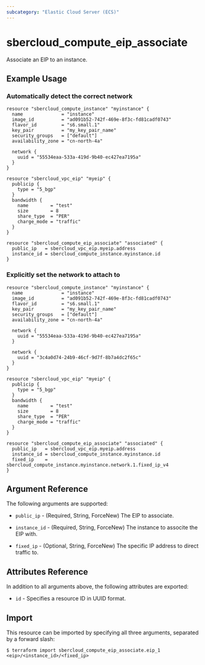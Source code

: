 ```yaml
---
subcategory: "Elastic Cloud Server (ECS)"
---
```


# sbercloud\_compute\_eip\_associate

Associate an EIP to an instance.

## Example Usage

### Automatically detect the correct network

```hcl
resource "sbercloud_compute_instance" "myinstance" {
  name              = "instance"
  image_id          = "ad091b52-742f-469e-8f3c-fd81cadf0743"
  flavor_id         = "s6.small.1"
  key_pair          = "my_key_pair_name"
  security_groups   = ["default"]
  availability_zone = "cn-north-4a"

  network {
    uuid = "55534eaa-533a-419d-9b40-ec427ea7195a"
  }
}

resource "sbercloud_vpc_eip" "myeip" {
  publicip {
    type = "5_bgp"
  }
  bandwidth {
    name        = "test"
    size        = 8
    share_type  = "PER"
    charge_mode = "traffic"
  }
}

resource "sbercloud_compute_eip_associate" "associated" {
  public_ip   = sbercloud_vpc_eip.myeip.address
  instance_id = sbercloud_compute_instance.myinstance.id
}
```

### Explicitly set the network to attach to

```hcl
resource "sbercloud_compute_instance" "myinstance" {
  name              = "instance"
  image_id          = "ad091b52-742f-469e-8f3c-fd81cadf0743"
  flavor_id         = "s6.small.1"
  key_pair          = "my_key_pair_name"
  security_groups   = ["default"]
  availability_zone = "cn-north-4a"

  network {
    uuid = "55534eaa-533a-419d-9b40-ec427ea7195a"
  }

  network {
    uuid = "3c4a0d74-24b9-46cf-9d7f-8b7a4dc2f65c"
  }
}

resource "sbercloud_vpc_eip" "myeip" {
  publicip {
    type = "5_bgp"
  }
  bandwidth {
    name        = "test"
    size        = 8
    share_type  = "PER"
    charge_mode = "traffic"
  }
}

resource "sbercloud_compute_eip_associate" "associated" {
  public_ip   = sbercloud_vpc_eip.myeip.address
  instance_id = sbercloud_compute_instance.myinstance.id
  fixed_ip    = sbercloud_compute_instance.myinstance.network.1.fixed_ip_v4
}
```

## Argument Reference

The following arguments are supported:

* `public_ip` - (Required, String, ForceNew) The EIP to associate.

* `instance_id` - (Required, String, ForceNew) The instance to associte the EIP with.

* `fixed_ip` - (Optional, String, ForceNew) The specific IP address to direct traffic to.

## Attributes Reference

In addition to all arguments above, the following attributes are exported:

* `id` - Specifies a resource ID in UUID format.


## Import

This resource can be imported by specifying all three arguments, separated
by a forward slash:

```
$ terraform import sbercloud_compute_eip_associate.eip_1 <eip>/<instance_id>/<fixed_ip>
```
